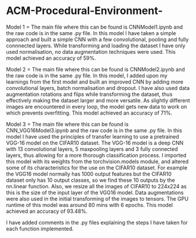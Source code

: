 # ACM-Procedural-Environment-

Model 1 = The main file where this can be found is CNNModel1.ipynb and the raw code is in the same .py file. 
In this model I have taken a simple approach and built a simple CNN with a few convolutional, pooling and fully connnected layers. While transforming and loading the dataset I have only used normalisation, no data augmentation techniques were used. 
This model achieved an accuracy of 59%. 

Model 2 = The main file where this can be found is CNNModel2.ipynb and the raw code is in the same .py file. 
In this model, I added upon my learnings from the first model and built an improved CNN by adding more convolutional layers, batch normalisation and dropout. I have also used data augmentation rotations and flips while transforming the dataset, thus effectively making the dataset larger and more versatile. As slightly different images are encountered in every loop, the model gets new data to work on which prevents overfitting. 
This model achieved an accuracy of 71%. 

Model 3 = The main file where this can be found is CNN_VGG16Model3.ipynb and the raw code is in the same .py file. 
In this model I have used the principles of transfer learning to use a pretrained VGG-16 model on the CIFAR10 dataset. The VGG-16 model is a deep CNN with 13 convolutional layers, 5 maxpooling layers and 3 fully connected layers, thus allowing for a more thorough classification process. I imported this model with its weights from the torchvision.models module, and altered some of its characteristics for the use on the CIFAR10 dataset. For example the VGG16 model normally has 1000 output features but the CIFAR10 dataset only has 10 output classes, so we find these 10 outputs by the nn.linear function. Also, we resize all the images of CIFAR10 to 224x224 as this is the size of the input layer of the VGG16 model. Data augmentations were also used in the initial transforming of the images to tensors. The GPU runtime of this model was around 80 mins with 6 epochs. 
This model achieved an accuracy of 93.48%. 





I have added comments in the .py files explaining the steps I have taken for each function implemented.  
